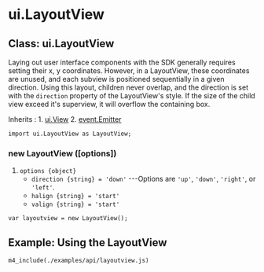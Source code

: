 # ui.LayoutView

## Class: ui.LayoutView

Laying out user interface components with the SDK generally
requires setting their x, y coordinates. However, in a
LayoutView, these coordinates are unused, and each subview
is positioned sequentially in a given direction. Using this
layout, children never overlap, and the direction is set with
the `direction` property of the LayoutView's style. If the
size of the child view exceed it's superview, it will
overflow the containing box.

Inherits
:    1. [ui.View](./ui-view.html)
     2. [event.Emitter](./event.html#class-event.emitter)

~~~
import ui.LayoutView as LayoutView;
~~~

### new LayoutView ([options])
1. `options {object}`
	* `direction {string} = 'down'` ---Options are `'up'`, `'down'`, `'right'`, or `'left'`.
	* `halign {string} = 'start'`
	* `valign {string} = 'start'`

~~~
var layoutview = new LayoutView();
~~~


## Example: Using the LayoutView

~~~
m4_include(./examples/api/layoutview.js)
~~~
